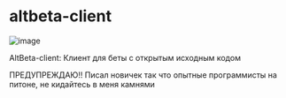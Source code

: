 # altbeta-client
![image](https://github.com/System11X/altbeta-client/assets/102351430/bd7ce966-0aee-4176-a3ab-ff923b9a22bf)

AltBeta-client: Клиент для беты с открытым исходным кодом

ПРЕДУПРЕЖДАЮ!! Писал новичек так что опытные программисты на питоне, не кидайтесь в меня камнями
